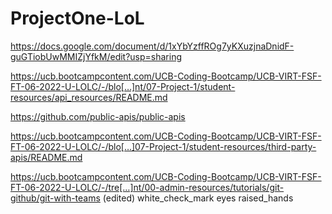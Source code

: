 # ProjectOne-LoL


https://docs.google.com/document/d/1xYbYzffROg7yKXuzjnaDnidF-guGTiobUwMMIZjYfkM/edit?usp=sharing


https://ucb.bootcampcontent.com/UCB-Coding-Bootcamp/UCB-VIRT-FSF-FT-06-2022-U-LOLC/-/blo[…]nt/07-Project-1/student-resources/api_resources/README.md

https://github.com/public-apis/public-apis

https://ucb.bootcampcontent.com/UCB-Coding-Bootcamp/UCB-VIRT-FSF-FT-06-2022-U-LOLC/-/blo[…]07-Project-1/student-resources/third-party-apis/README.md

https://ucb.bootcampcontent.com/UCB-Coding-Bootcamp/UCB-VIRT-FSF-FT-06-2022-U-LOLC/-/tre[…]nt/00-admin-resources/tutorials/git-github/git-with-teams (edited) 
white_check_mark
eyes
raised_hands






